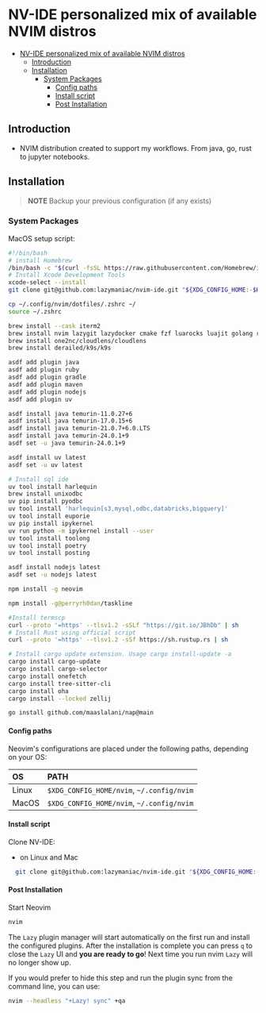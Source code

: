 # NV-IDE personalized mix of available NVIM distros

<!--toc:start-->
- [NV-IDE personalized mix of available NVIM distros](#nv-ide-personalized-mix-of-available-nvim-distros)
  - [Introduction](#introduction)
  - [Installation](#installation)
    - [System Packages](#system-packages)
      - [Config paths](#config-paths)
      - [Install script](#install-script)
      - [Post Installation](#post-installation)
<!--toc:end-->

## Introduction

- NVIM distribution created to support my workflows. From java, go, rust to
  jupyter notebooks.

## Installation

> **NOTE**
> Backup your previous configuration (if any exists)

### System Packages
MacOS setup script:
```bash
#!/bin/bash
# install Homebrew
/bin/bash -c "$(curl -fsSL https://raw.githubusercontent.com/Homebrew/install/HEAD/install.sh)"
# Install Xcode Development Tools
xcode-select --install
git clone git@github.com:lazymaniac/nvim-ide.git "${XDG_CONFIG_HOME:-$HOME/.config}"/nvim

cp ~/.config/nvim/dotfiles/.zshrc ~/
source ~/.zshrc

brew install --cask iterm2
brew install nvim lazygit lazydocker cmake fzf luarocks luajit golang ripgrep ncdu zoxide bat eza btop fd fastfetch oh-my-posh bagels podman-tui asdf
brew install one2nc/cloudlens/cloudlens
brew install derailed/k9s/k9s

asdf add plugin java
asdf add plugin ruby
asdf add plugin gradle
asdf add plugin maven
asdf add plugin nodejs
asdf add plugin uv

asdf install java temurin-11.0.27+6
asdf install java temurin-17.0.15+6
asdf install java temurin-21.0.7+6.0.LTS
asdf install java temurin-24.0.1+9
asdf set -u java temurin-24.0.1+9

asdf install uv latest
asdf set -u uv latest

# Install sql ide
uv tool install harlequin
brew install unixodbc
uv pip install pyodbc
uv tool install 'harlequin[s3,mysql,odbc,databricks,bigquery]'
uv tool install euporie
uv pip install ipykernel
uv run python -m ipykernel install --user
uv tool install toolong
uv tool install poetry
uv tool install posting

asdf install nodejs latest
asdf set -u nodejs latest

npm install -g neovim

npm install -g@perryrh0dan/taskline

#Install termscp
curl --proto '=https' --tlsv1.2 -sSLf "https://git.io/JBhDb" | sh
# Install Rust using official script
curl --proto '=https' --tlsv1.2 -sSf https://sh.rustup.rs | sh

# Install cargo update extension. Usage cargo install-update -a
cargo install cargo-update
cargo install cargo-selector
cargo install onefetch
cargo install tree-sitter-cli
cargo install oha
cargo install --locked zellij

go install github.com/maaslalani/nap@main
```

#### Config paths

Neovim's configurations are placed under the following paths, depending on your
OS:

| OS    | PATH                                      |
| :---- | :---------------------------------------- |
| Linux | `$XDG_CONFIG_HOME/nvim`, `~/.config/nvim` |
| MacOS | `$XDG_CONFIG_HOME/nvim`, `~/.config/nvim` |

#### Install script

Clone NV-IDE:

- on Linux and Mac

```sh
  git clone git@github.com:lazymaniac/nvim-ide.git "${XDG_CONFIG_HOME:-$HOME/.config}"/nvim
```

#### Post Installation

Start Neovim

```sh
nvim
```

The `Lazy` plugin manager will start automatically on the first run and install
the configured plugins. After the installation is complete you can press `q` to
close the `Lazy` UI and **you are ready to go**! Next time you run nvim `Lazy`
will no longer show up.

If you would prefer to hide this step and run the plugin sync from the command
line, you can use:

```sh
nvim --headless "+Lazy! sync" +qa
```
